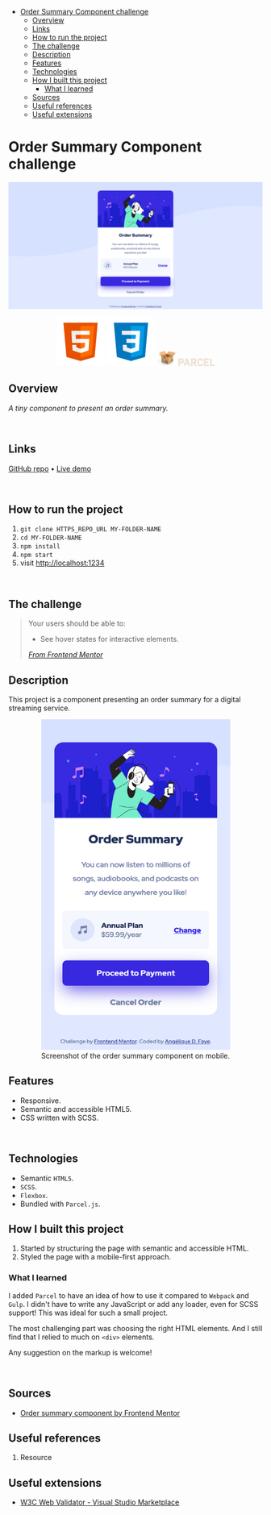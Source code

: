 - [Order Summary Component challenge](#order-summary-component-challenge)
  - [Overview](#overview)
  - [Links](#links)
  - [How to run the project](#how-to-run-the-project)
  - [The challenge](#the-challenge)
  - [Description](#description)
  - [Features](#features)
  - [Technologies](#technologies)
  - [How I built this project](#how-i-built-this-project)
    - [What I learned](#what-i-learned)
  - [Sources](#sources)
  - [Useful references](#useful-references)
  - [Useful extensions](#useful-extensions)

# Order Summary Component challenge

![Screenshot of the order summary component challenge ](./src/images/screenshot.png)

<div align="center">
  <img src="./src/images/logo-html5.svg">
  <img src="./src/images/logo-css3.svg">

  <img src="./src/images/logo-parceljs.png">
  <img width="72px" src="./src/images/logo-parceljs.svg">
</div>

## Overview

*A tiny component to present an order summary.*

<br />

## Links

<p>
<a href="/.github/README.md">GitHub repo</a> • <a href="/.github/CONTRIBUTING.md">Live demo </a>
</p>

<br />

## How to run the project

1. ``git clone HTTPS_REPO_URL MY-FOLDER-NAME``
2. ``cd MY-FOLDER-NAME``
3. ``npm install``
4. `` npm start ``
5. visit [http://localhost:1234](``http://localhost:1234``)

<br />

## The challenge

> Your users should be able to:
> - See hover states for interactive elements.
> 
> *[From Frontend Mentor](https://www.frontendmentor.io/challenges/order-summary-component-QlPmajDUj)*

## Description

This project is a component presenting an order summary for a digital streaming service. 

<figure style="text-align:center;">
<img src="./src/images/screenshot_mobile.png" width="375" height="656px" alt="Screenshot of the order summary component on mobile.">
<figcaption>Screenshot of the order summary component on mobile.</figcaption>
</figure>

## Features

- Responsive.
- Semantic and accessible HTML5.
- CSS written with SCSS.

<br />

## Technologies

- Semantic ``HTML5``.
- ``SCSS``.
- ``Flexbox``.
- Bundled with ``Parcel.js``.

## How I built this project

 1. Started by structuring the page with semantic and accessible HTML.
 2. Styled the page with a mobile-first approach.

### What I learned

I added ``Parcel`` to have an idea of how to use it compared to ``Webpack`` and ``Gulp``. I didn't have to write any JavaScript or add any loader, even for SCSS support! This was ideal for such a small project.

The most challenging part was choosing the right HTML elements. And I still find that I relied to much on ``<div>`` elements.

Any suggestion on the markup is welcome!

<br />

## Sources

- [Order summary component by Frontend Mentor](https://www.frontendmentor.io/challenges/order-summary-component-QlPmajDUj)

## Useful references

1. Resource

## Useful extensions

- [W3C Web Validator - Visual Studio Marketplace](https://marketplace.visualstudio.com/items?itemName=CelianRiboulet.webvalidator)